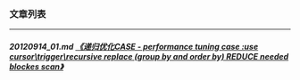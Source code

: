 ### 文章列表  
----  
##### 20120914_01.md   [《递归优化CASE - performance tuning case :use cursor\trigger\recursive replace (group by and order by) REDUCE needed blockes scan》](20120914_01.md)  
